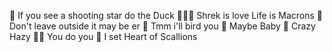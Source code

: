 🥷 If you see a shooting star do the Duck 
👩🏻‍🦰 Shrek is love Life is Macrons
🌂 Don't leave outside it may be er 
🦃 Tmm i'll bird you 
🪺 Maybe Baby 
🪹 Crazy Hazy
🍄‍🟫 You do you 
🫧 I set Heart of Scallions 

<!---
SOUSOLALA/SOUSOLALA is a ✨ special ✨ repository because its `README.md` (this file) appears on your GitHub profile.
You can click the Preview link to take a look at your changes.
--->
